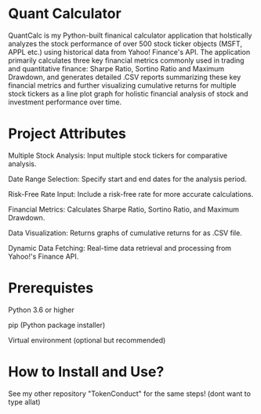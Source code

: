 # Quant Calculator
QuantCalc is my Python-built finanical calculator application that holstically analyzes the stock performance of over 500 stock ticker objects (MSFT, APPL etc.) using historical data from Yahoo! Finance's API. The application primarily calculates three key financial metrics commonly used in trading and quantitative finance: Sharpe Ratio, Sortino Ratio and Maximum Drawdown, and generates detailed .CSV reports summarizing these key financial metrics and further visualizing cumulative returns for multiple stock tickers as a line plot graph for holistic financial analysis of stock and investment performance over time.
# Project Attributes
Multiple Stock Analysis: Input multiple stock tickers for comparative analysis.

Date Range Selection: Specify start and end dates for the analysis period.

Risk-Free Rate Input: Include a risk-free rate for more accurate calculations.

Financial Metrics: Calculates Sharpe Ratio, Sortino Ratio, and Maximum Drawdown.

Data Visualization: Returns graphs of cumulative returns for as .CSV file.

Dynamic Data Fetching: Real-time data retrieval and processing from Yahoo!'s Finance API.
# Prerequistes
Python 3.6 or higher

pip (Python package installer) 

Virtual environment (optional but recommended)
# How to Install and Use?
See my other repository "TokenConduct" for the same steps! (dont want to type allat)


